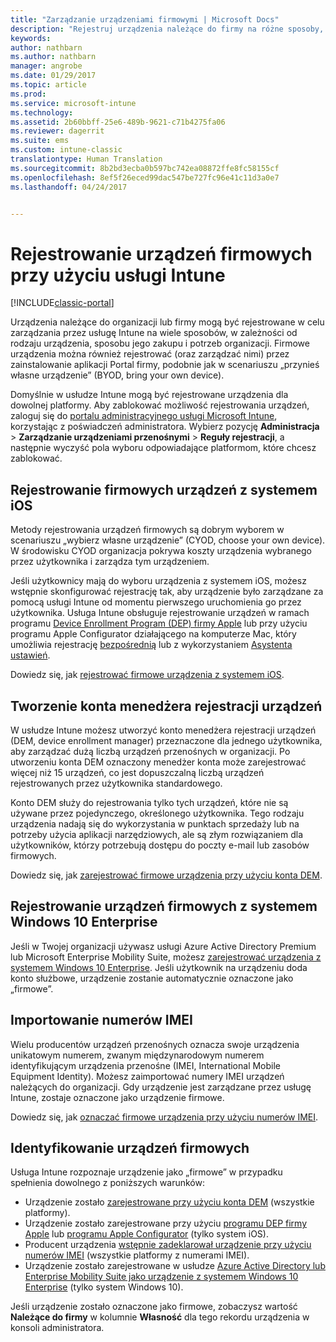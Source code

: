 ```yaml
---
title: "Zarządzanie urządzeniami firmowymi | Microsoft Docs"
description: "Rejestruj urządzenia należące do firmy na różne sposoby, w zależności od rodzaju urządzenia, sposobu jego zakupu i potrzeb organizacji."
keywords: 
author: nathbarn
ms.author: nathbarn
manager: angrobe
ms.date: 01/29/2017
ms.topic: article
ms.prod: 
ms.service: microsoft-intune
ms.technology: 
ms.assetid: 2b60bbff-25e6-489b-9621-c71b4275fa06
ms.reviewer: dagerrit
ms.suite: ems
ms.custom: intune-classic
translationtype: Human Translation
ms.sourcegitcommit: 8b2bd3ecba0b597bc742ea08872ffe8fc58155cf
ms.openlocfilehash: 8ef5f26eced99dac547be727fc96e41c11d3a0e7
ms.lasthandoff: 04/24/2017


---
```


# <a name="enroll-corporate-owned-devices-by-using-intune"></a>Rejestrowanie urządzeń firmowych przy użyciu usługi Intune

[!INCLUDE[classic-portal](../includes/classic-portal.md)]

Urządzenia należące do organizacji lub firmy mogą być rejestrowane w celu zarządzania przez usługę Intune na wiele sposobów, w zależności od rodzaju urządzenia, sposobu jego zakupu i potrzeb organizacji. Firmowe urządzenia można również rejestrować (oraz zarządzać nimi) przez zainstalowanie aplikacji Portal firmy, podobnie jak w scenariuszu „przynieś własne urządzenie” (BYOD, bring your own device).

Domyślnie w usłudze Intune mogą być rejestrowane urządzenia dla dowolnej platformy. Aby zablokować możliwość rejestrowania urządzeń, zaloguj się do [portalu administracyjnego usługi Microsoft Intune](https://manage.microsoft.com), korzystając z poświadczeń administratora. Wybierz pozycję **Administracja** > **Zarządzanie urządzeniami przenośnymi** > **Reguły rejestracji**, a następnie wyczyść pola wyboru odpowiadające platformom, które chcesz zablokować.

## <a name="enroll-corporate-owned-ios-devices"></a>Rejestrowanie firmowych urządzeń z systemem iOS

Metody rejestrowania urządzeń firmowych są dobrym wyborem w scenariuszu „wybierz własne urządzenie” (CYOD, choose your own device). W środowisku CYOD organizacja pokrywa koszty urządzenia wybranego przez użytkownika i zarządza tym urządzeniem.

Jeśli użytkownicy mają do wyboru urządzenia z systemem iOS, możesz wstępnie skonfigurować rejestrację tak, aby urządzenie było zarządzane za pomocą usługi Intune od momentu pierwszego uruchomienia go przez użytkownika. Usługa Intune obsługuje rejestrowanie urządzeń w ramach programu [Device Enrollment Program (DEP) firmy Apple](ios-device-enrollment-program-in-microsoft-intune.md) lub przy użyciu programu Apple Configurator działającego na komputerze Mac, który umożliwia rejestrację [bezpośrednią](ios-direct-enrollment-in-microsoft-intune.md) lub z wykorzystaniem [Asystenta ustawień](ios-setup-assistant-enrollment-in-microsoft-intune.md).

Dowiedz się, jak [rejestrować firmowe urządzenia z systemem iOS](enroll-corporate-owned-ios-devices-in-microsoft-intune.md).

## <a name="create-a-device-enrollment-manager-account"></a>Tworzenie konta menedżera rejestracji urządzeń

W usłudze Intune możesz utworzyć konto menedżera rejestracji urządzeń (DEM, device enrollment manager) przeznaczone dla jednego użytkownika, aby zarządzać dużą liczbą urządzeń przenośnych w organizacji. Po utworzeniu konta DEM oznaczony menedżer konta może zarejestrować więcej niż 15 urządzeń, co jest dopuszczalną liczbą urządzeń rejestrowanych przez użytkownika standardowego.

Konto DEM służy do rejestrowania tylko tych urządzeń, które nie są używane przez pojedynczego, określonego użytkownika. Tego rodzaju urządzenia nadają się do wykorzystania w punktach sprzedaży lub na potrzeby użycia aplikacji narzędziowych, ale są złym rozwiązaniem dla użytkowników, którzy potrzebują dostępu do poczty e-mail lub zasobów firmowych.

Dowiedz się, jak [zarejestrować firmowe urządzenia przy użyciu konta DEM](enroll-corporate-owned-devices-with-the-device-enrollment-manager-in-microsoft-intune.md).

## <a name="enroll-corporate-owned-windows-10-enterprise-devices"></a>Rejestrowanie urządzeń firmowych z systemem Windows 10 Enterprise

Jeśli w Twojej organizacji używasz usługi Azure Active Directory Premium lub Microsoft Enterprise Mobility Suite, możesz [zarejestrować urządzenia z systemem Windows 10 Enterprise](https://docs.microsoft.com/active-directory/active-directory-azureadjoin-windows10-devices-overview). Jeśli użytkownik na urządzeniu doda konto służbowe, urządzenie zostanie automatycznie oznaczone jako „firmowe”.

## <a name="import-imei-numbers"></a>Importowanie numerów IMEI

Wielu producentów urządzeń przenośnych oznacza swoje urządzenia unikatowym numerem, zwanym międzynarodowym numerem identyfikującym urządzenia przenośne (IMEI, International Mobile Equipment Identity). Możesz zaimportować numery IMEI urządzeń należących do organizacji. Gdy urządzenie jest zarządzane przez usługę Intune, zostaje oznaczone jako urządzenie firmowe.

Dowiedz się, jak [oznaczać firmowe urządzenia przy użyciu numerów IMEI](specify-corporate-owned-devices-with-international-mobile-equipment-identity-imei-numbers.md).

## <a name="identify-a-device-as-corporate-owned"></a>Identyfikowanie urządzeń firmowych

Usługa Intune rozpoznaje urządzenie jako „firmowe” w przypadku spełnienia dowolnego z poniższych warunków:

 - Urządzenie zostało [zarejestrowane przy użyciu konta DEM](enroll-corporate-owned-devices-with-the-device-enrollment-manager-in-microsoft-intune.md) (wszystkie platformy).
 - Urządzenie zostało zarejestrowane przy użyciu [programu DEP firmy Apple](ios-device-enrollment-program-in-microsoft-intune.md) lub [programu Apple Configurator](ios-setup-assistant-enrollment-in-microsoft-intune.md) (tylko system iOS).
 - Producent urządzenia [wstępnie zadeklarował urządzenie przy użyciu numerów IMEI](specify-corporate-owned-devices-with-international-mobile-equipment-identity-imei-numbers.md) (wszystkie platformy z numerami IMEI).
 - Urządzenie zostało zarejestrowane w usłudze [Azure Active Directory lub Enterprise Mobility Suite jako urządzenie z systemem Windows 10 Enterprise](https://docs.microsoft.com/active-directory/active-directory-azureadjoin-windows10-devices-overview) (tylko system Windows 10).

Jeśli urządzenie zostało oznaczone jako firmowe, zobaczysz wartość **Należące do firmy** w kolumnie **Własność** dla tego rekordu urządzenia w konsoli administratora. 

